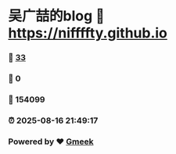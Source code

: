 # 吴广喆的blog :link: https://niffffty.github.io 
### :page_facing_up: [33](https://niffffty.github.io/tag.html) 
### :speech_balloon: 0 
### :hibiscus: 154099 
### :alarm_clock: 2025-08-16 21:49:17 
### Powered by :heart: [Gmeek](https://github.com/Meekdai/Gmeek)

